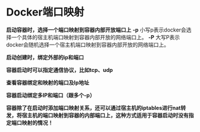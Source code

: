# Docker端口映射

**启动容器时，选择一个端口映射到容器内部开放端口上**
**-p**  小写p表示docker会选择一个具体的宿主机端口映射到容器内部开放的网络端口上。
**-P**  大写P表示docker会随机选择一个宿主机端口映射到容器内部开放的网络端口上。

**启动创建时，绑定外部的ip和端口**



**容器启动时可以指定通信协议，比如tcp、udp**



**查看容器绑定和映射的端口及Ip地址**



**容器启动绑定多IP和端口（跟多个-p）**



**容器除了在启动时添加端口映射关系，还可以通过宿主机的iptables进行nat转发，将宿主机的端口映射到容器的内部端口上，这种方式适用于容器启动时没有指定端口映射的情况！**